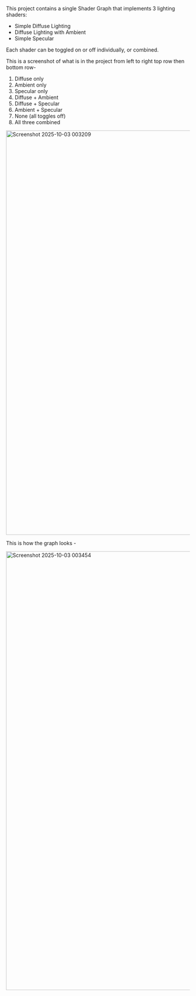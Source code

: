 This project contains a single Shader Graph that implements 3 lighting shaders: 
- Simple Diffuse Lighting  
- Diffuse Lighting with Ambient  
- Simple Specular  

Each shader can be toggled on or off individually, or combined.  


This is a screenshot of what is in the project from left to right top row then bottom row-
1. Diffuse only
2. Ambient only
3. Specular only
4. Diffuse + Ambient
5. Diffuse + Specular
6. Ambient + Specular
7. None (all toggles off)
8. All three combined

<img width="1737" height="1105" alt="Screenshot 2025-10-03 003209" src="https://github.com/user-attachments/assets/6503a21b-849c-428a-8757-811a82b16119" />

This is how the graph looks - 

<img width="1917" height="1199" alt="Screenshot 2025-10-03 003454" src="https://github.com/user-attachments/assets/58a059f7-f998-4c3f-8d49-f66e9d85c7a6" />
